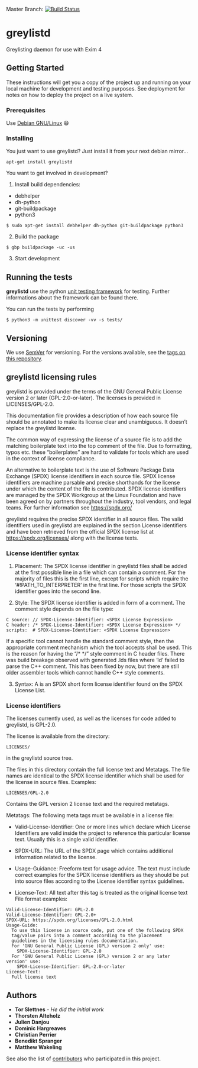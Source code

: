 Master Branch: [![Build Status](https://travis-ci.com/eurovibes/greylistd.svg?branch=master)](https://travis-ci.com/eurovibes/greylistd)

# greylistd

Greylisting daemon for use with Exim 4

## Getting Started

These instructions will get you a copy of the project up and running on your
local machine for development and testing purposes. See deployment for notes
on how to deploy the project on a live system.

### Prerequisites

Use [Debian GNU/Linux](https://www.debian.org/) :smile:


### Installing

You just want to use greylistd?
Just install it from your next debian mirror...

```
apt-get install greylistd
```

You want to get involved in development?

1. Install build dependencies:
  - debhelper
  - dh-python
  - git-buildpackage
  - python3

  ```
  $ sudo apt-get install debhelper dh-python git-buildpackage python3
  ```

2. Build the package
  ```
  $ gbp buildpackage -uc -us
  ```
3. Start development

## Running the tests

**greylistd** use the python
[unit testing framework](https://docs.python.org/3/library/unittest.html) for
testing. Further informations about the framework can be found there.

You can run the tests by performing
```
$ python3 -m unittest discover -vv -s tests/
```

## Versioning

We use [SemVer](http://semver.org/) for versioning. For the versions available,
see the [tags on this repository](https://github.com/eurovibes/greylistd/tags).

## greylistd licensing rules

greylistd is provided under the terms of the GNU General Public License
version 2 or later (GPL-2.0-or-later).
The licenses is provided in LICENSES/GPL-2.0.

This documentation file provides a description of how each source file should
be annotated to make its license clear and unambiguous. It doesn’t replace the
greylistd license.

The common way of expressing the license of a source file is to add the
matching boilerplate text into the top comment of the file. Due to formatting,
typos etc. these “boilerplates” are hard to validate for tools which are used
in the context of license compliance.

An alternative to boilerplate text is the use of Software Package Data
Exchange (SPDX) license identifiers in each source file. SPDX license
identifiers are machine parsable and precise shorthands for the license under
which the content of the file is contributed. SPDX license identifiers are
managed by the SPDX Workgroup at the Linux Foundation and have been agreed on
by partners throughout the industry, tool vendors, and legal teams. For
further information see https://spdx.org/

greylistd requires the precise SPDX identifier in all source files. The valid
identifiers used in greylistd are explained in the section License
identifiers and have been retrieved from the official SPDX license list at
https://spdx.org/licenses/ along with the license texts.

### License identifier syntax

1. Placement:
The SPDX license identifier in greylistd files shall be added at the first
possible line in a file which can contain a comment. For the majority of files
this is the first line, except for scripts which require the
‘#!PATH_TO_INTERPRETER’ in the first line. For those scripts the SPDX
identifier goes into the second line.

2. Style:
The SPDX license identifier is added in form of a comment. The comment style
depends on the file type:

```
C source: // SPDX-License-Identifier: <SPDX License Expression>
C header: /* SPDX-License-Identifier: <SPDX License Expression> */
scripts:  # SPDX-License-Identifier: <SPDX License Expression>
```

If a specific tool cannot handle the standard comment style, then the
appropriate comment mechanism which the tool accepts shall be used. This is
the reason for having the “/* */” style comment in C header files. There was
build breakage observed with generated .lds files where ‘ld’ failed to parse
the C++ comment. This has been fixed by now, but there are still older
assembler tools which cannot handle C++ style comments.

3. Syntax:
A <SPDX License Expression> is an SPDX short form license identifier found on
the SPDX License List.

### License identifiers
The licenses currently used, as well as the licenses for code added to
greylistd, is GPL-2.0.

The license is available from the directory:

```
LICENSES/
```

in the greylistd source tree.

The files in this directory contain the full license text and Metatags. The
file names are identical to the SPDX license identifier which shall be used
for the license in source files.
Examples:

```
LICENSES/GPL-2.0
```

Contains the GPL version 2 license text and the required metatags.

Metatags:
The following meta tags must be available in a license file:

* Valid-License-Identifier:
One or more lines which declare which License Identifiers are valid inside the
project to reference this particular license text. Usually this is a single
valid identifier.

* SPDX-URL:
The URL of the SPDX page which contains additional information related to the
license.

* Usage-Guidance:
Freeform text for usage advice. The text must include correct examples for the
SPDX license identifiers as they should be put into source files according to
the License identifier syntax guidelines.

* License-Text:
All text after this tag is treated as the original license text
File format examples:

```
Valid-License-Identifier: GPL-2.0
Valid-License-Identifier: GPL-2.0+
SPDX-URL: https://spdx.org/licenses/GPL-2.0.html
Usage-Guide:
  To use this license in source code, put one of the following SPDX
  tag/value pairs into a comment according to the placement
  guidelines in the licensing rules documentation.
  For 'GNU General Public License (GPL) version 2 only' use:
    SPDX-License-Identifier: GPL-2.0
  For 'GNU General Public License (GPL) version 2 or any later version' use:
    SPDX-License-Identifier: GPL-2.0-or-later
License-Text:
  Full license text
```

## Authors

* **Tor Slettnes** - *He did the initial work*
* **Thorsten Alteholz**
* **Julien Danjou**
* **Dominic Hargreaves**
* **Christian Perrier**
* **Benedikt Spranger**
* **Matthew Wakeling**

See also the list of [contributors](https://github.com/eurovibes/greylistd/contributors) who participated in this project.
